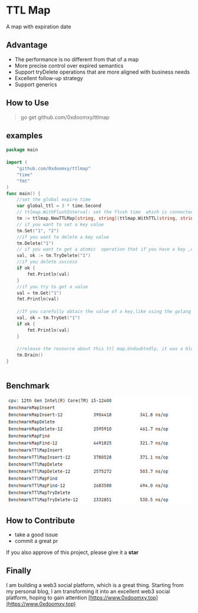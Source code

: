 # TTL Map 

A map with expiration date

## Advantage

+ The performance is no different from that of a map
+ More precise control over expired semantics
+ Support tryDelete operations that are more aligned with business needs
+ Excellent follow-up strategy
+ Support generics


## How to Use

> go get github.com/0xdoomxy/ttlmap



## examples 

```go
package main 

import (
	"github.com/0xdoomxy/ttlmap"
	"time"
	"fmt"
)
func main() {
	//set the global expire time
	var global_ttl = 3 * time.Second
	// ttlmap.WithFlushInterval: set the flush time  which is connected with  delete the invalid key,value in  level map
	tm := ttlmap.NewTTLMap[string, string](ttlmap.WithTTL[string, string](global_ttl), ttlmap.WithFlushInterval[string, string](1*time.Second))
	// if you want to set a key value
	tm.Set("1", "2")
	//if you want to delete a key value
	tm.Delete("1")
	// if you want to get a atomic  operation that if you have a key ,delete and return it , else return nil
	val, ok := tm.TryDelete("1")
	//if you delete success
	if ok {
		fmt.Println(val)
	}
	//if you try to get a value
	val = tm.Get("1")
	fmt.Println(val)

	//If you carefully obtain the value of a key,like using the golang map: val,ok:=m[key]
	val, ok = tm.TryGet("1")
	if ok {
		fmt.Println(val)
	}
	
	//release the resource about this ttl map,Undoubtedly, it was a blocking operation, but it took very little time because it only released the value pointed to by the pointer
	tm.Drain()
}
	
```

## Benchmark

![img.png](images/img.png)

## How to Contribute

+ take a good issue 
+ commit a great pr 

If you also approve of this project, please give it a **star** 

## Finally

I am building a web3 social platform, which is a great thing. Starting from my personal blog, I am transforming it into an excellent web3 social platform, hoping to gain attention [https://www.0xdoomxy.top](https://www.0xdoomxy.top)
